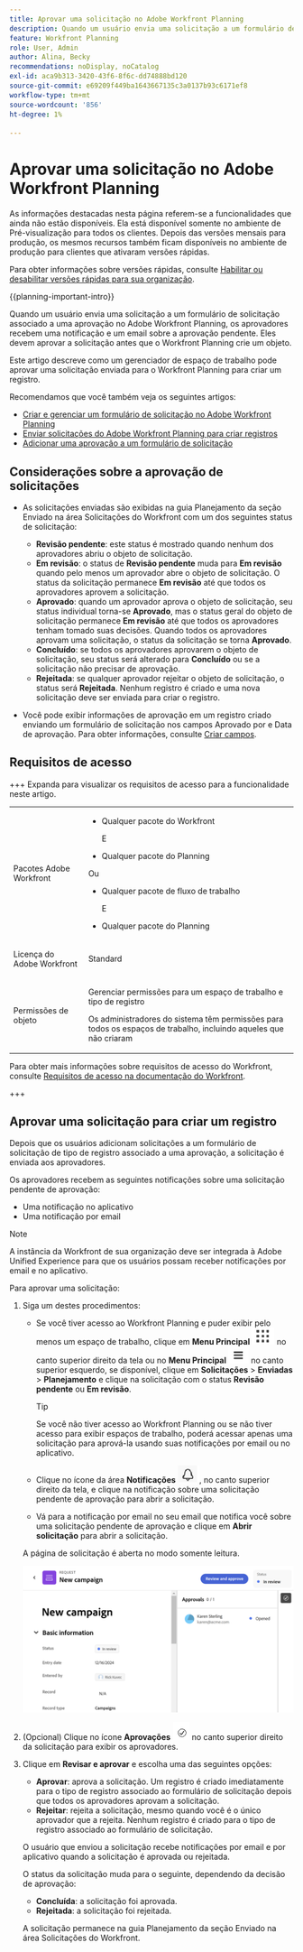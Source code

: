 ```yaml
---
title: Aprovar uma solicitação no Adobe Workfront Planning
description: Quando um usuário envia uma solicitação a um formulário de solicitação associado a uma aprovação no Adobe Workfront Planning, os aprovadores recebem uma notificação e um email sobre a aprovação pendente. Eles devem aprovar a solicitação antes que o Workfront Planning crie um objeto.
feature: Workfront Planning
role: User, Admin
author: Alina, Becky
recommendations: noDisplay, noCatalog
exl-id: aca9b313-3420-43f6-8f6c-dd74888bd120
source-git-commit: e69209f449ba1643667135c3a0137b93c6171ef8
workflow-type: tm+mt
source-wordcount: '856'
ht-degree: 1%

---
```


# Aprovar uma solicitação no Adobe Workfront Planning

<!--take Preview and Production references at Production time-->

<!-- do you need to add that only workspace owners can view the Submitted/ Planning tab?? - asking team in slack-->

<span class="preview">As informações destacadas nesta página referem-se a funcionalidades que ainda não estão disponíveis. Ela está disponível somente no ambiente de Pré-visualização para todos os clientes. Depois das versões mensais para produção, os mesmos recursos também ficam disponíveis no ambiente de produção para clientes que ativaram versões rápidas. </span>

<span class="preview">Para obter informações sobre versões rápidas, consulte [Habilitar ou desabilitar versões rápidas para sua organização](/help/quicksilver/administration-and-setup/set-up-workfront/configure-system-defaults/enable-fast-release-process.md). </span>

{{planning-important-intro}}

Quando um usuário envia uma solicitação a um formulário de solicitação associado a uma aprovação no Adobe Workfront Planning, os aprovadores recebem uma notificação e um email sobre a aprovação pendente. Eles devem aprovar a solicitação antes que o Workfront Planning crie um objeto.

Este artigo descreve como um gerenciador de espaço de trabalho pode aprovar uma solicitação enviada para o Workfront Planning para criar um registro.

Recomendamos que você também veja os seguintes artigos:

* [Criar e gerenciar um formulário de solicitação no Adobe Workfront Planning](/help/quicksilver/planning/requests/create-request-form.md)
* [Enviar solicitações do Adobe Workfront Planning para criar registros](/help/quicksilver/planning/requests/submit-requests.md)
* [Adicionar uma aprovação a um formulário de solicitação](/help/quicksilver/planning/requests/add-approval-to-request-form.md)

## Considerações sobre a aprovação de solicitações

* As solicitações enviadas são exibidas na guia Planejamento da seção Enviado na área Solicitações do Workfront com um dos seguintes status de solicitação:

   * **Revisão pendente**: este status é mostrado quando nenhum dos aprovadores abriu o objeto de solicitação.
   * **Em revisão**: o status de **Revisão pendente** muda para **Em revisão** quando pelo menos um aprovador abre o objeto de solicitação. O status da solicitação permanece **Em revisão** até que todos os aprovadores aprovem a solicitação.
   * **Aprovado**: quando um aprovador aprova o objeto de solicitação, seu status individual torna-se **Aprovado**, mas o status geral do objeto de solicitação permanece **Em revisão** até que todos os aprovadores tenham tomado suas decisões. Quando todos os aprovadores aprovam uma solicitação, o status da solicitação se torna **Aprovado**.
   * **Concluído**: se todos os aprovadores aprovarem o objeto de solicitação, seu status será alterado para **Concluído** ou se a solicitação não precisar de aprovação.
   * **Rejeitada**: se qualquer aprovador rejeitar o objeto de solicitação, o status será **Rejeitada**. Nenhum registro é criado e uma nova solicitação deve ser enviada para criar o registro.

* <span class="preview">Você pode exibir informações de aprovação em um registro criado enviando um formulário de solicitação nos campos Aprovado por e Data de aprovação. Para obter informações, consulte [Criar campos](/help/quicksilver/planning/fields/create-fields.md).</span>

## Requisitos de acesso

+++ Expanda para visualizar os requisitos de acesso para a funcionalidade neste artigo. 

<table style="table-layout:auto"> 
<col> 
</col> 
<col> 
</col> 
<tbody> 
<tr> 
   <td role="rowheader"><p>Pacotes Adobe Workfront</p></td> 
   <td> 
<ul><li><p>Qualquer pacote do Workfront</p></li>
E
<li><p>Qualquer pacote do Planning</p></li></ul>
Ou
<ul><li><p>Qualquer pacote de fluxo de trabalho</p></li>
E
<li><p>Qualquer pacote do Planning</p></li></ul>
   </td> </tr>

</tr> 
  <tr> 
   <td role="rowheader"><p>Licença do Adobe Workfront</p></td> 
   <td><p>Standard</p> 
  </td> 
  </tr> 
  <tr> 
   <td role="rowheader"><p>Permissões de objeto</p></td> 
   <td>   <p>Gerenciar permissões para um espaço de trabalho e tipo de registro</a> </p>  
   <p>Os administradores do sistema têm permissões para todos os espaços de trabalho, incluindo aqueles que não criaram</p>  </td> 
  </tr>  
</tbody> 
</table>

Para obter mais informações sobre requisitos de acesso do Workfront, consulte [Requisitos de acesso na documentação do Workfront](/help/quicksilver/administration-and-setup/add-users/access-levels-and-object-permissions/access-level-requirements-in-documentation.md).

+++

## Aprovar uma solicitação para criar um registro

Depois que os usuários adicionam solicitações a um formulário de solicitação de tipo de registro associado a uma aprovação, a solicitação é enviada aos aprovadores.

Os aprovadores recebem as seguintes notificações sobre uma solicitação pendente de aprovação:

* Uma notificação no aplicativo
* Uma notificação por email

>[!NOTE]
>
>A instância da Workfront de sua organização deve ser integrada à Adobe Unified Experience para que os usuários possam receber notificações por email e no aplicativo.

Para aprovar uma solicitação:

1. Siga um destes procedimentos:

   * Se você tiver acesso ao Workfront Planning e puder exibir pelo menos um espaço de trabalho, clique em **Menu Principal** ![Menu principal Pontos](assets/dots-menu.png) no canto superior direito da tela ou no **Menu Principal** ![Menu principal Linhas](assets/lines-menu.png) no canto superior esquerdo, se disponível, clique em **Solicitações** > **Enviadas** > **Planejamento** e clique na solicitação com o status **Revisão pendente** ou **Em revisão**.

     >[!TIP]
     >
     >Se você não tiver acesso ao Workfront Planning ou se não tiver acesso para exibir espaços de trabalho, poderá acessar apenas uma solicitação para aprová-la usando suas notificações por email ou no aplicativo.

   * Clique no ícone da área **Notificações** ![Ícone da área Notificações no Unified Shell](assets/notifications-area-icon-unified-shell.png), no canto superior direito da tela, e clique na notificação sobre uma solicitação pendente de aprovação para abrir a solicitação.
   * Vá para a notificação por email no seu email que notifica você sobre uma solicitação pendente de aprovação e clique em **Abrir solicitação** para abrir a solicitação. <!--add the name of the button here, from the email-->

   A página de solicitação é aberta no modo somente leitura.

   ![Página de solicitação somente leitura no status de revisão](assets/read-only-reqeust-page-in-review-status.png)

1. (Opcional) Clique no ícone **Aprovações** ![Ícone Aprovações](assets/approvals-icon.png) no canto superior direito da solicitação para exibir os aprovadores.
1. Clique em **Revisar e aprovar** e escolha uma das seguintes opções:

   * **Aprovar**: aprova a solicitação. Um registro é criado imediatamente para o tipo de registro associado ao formulário de solicitação depois que todos os aprovadores aprovam a solicitação.
   * **Rejeitar**: rejeita a solicitação, mesmo quando você é o único aprovador que a rejeita. Nenhum registro é criado para o tipo de registro associado ao formulário de solicitação.

   O usuário que enviou a solicitação recebe notificações por email e por aplicativo quando a solicitação é aprovada ou rejeitada.

   O status da solicitação muda para o seguinte, dependendo da decisão de aprovação:

   * **Concluída**: a solicitação foi aprovada.
   * **Rejeitada**: a solicitação foi rejeitada.

   A solicitação permanece na guia Planejamento da seção Enviado na área Solicitações do Workfront.
